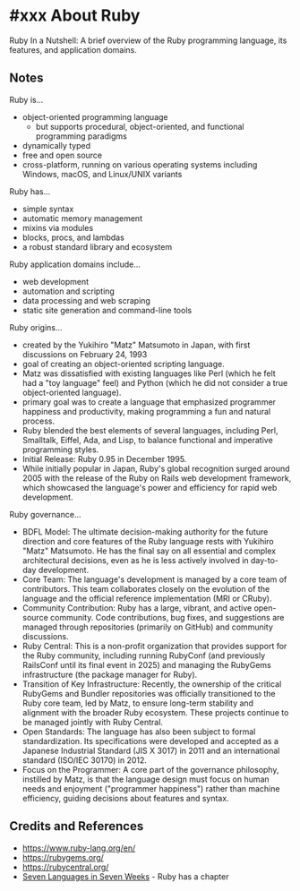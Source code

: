 # #xxx About Ruby

Ruby In a Nutshell: A brief overview of the Ruby programming language, its features, and application domains.

## Notes

Ruby is...

* object-oriented programming language
    * but supports procedural, object-oriented, and functional programming paradigms
* dynamically typed
* free and open source
* cross-platform, running on various operating systems including Windows, macOS, and Linux/UNIX variants

Ruby has...

* simple syntax
* automatic memory management
* mixins via modules
* blocks, procs, and lambdas
* a robust standard library and ecosystem

Ruby application domains include...

* web development
* automation and scripting
* data processing and web scraping
* static site generation and command-line tools

Ruby origins...

* created by the Yukihiro "Matz" Matsumoto in Japan, with first discussions on February 24, 1993
* goal of creating an object-oriented scripting language.
* Matz was dissatisfied with existing languages like Perl (which he felt had a "toy language" feel) and Python (which he did not consider a true object-oriented language).
* primary goal was to create a language that emphasized programmer happiness and productivity, making programming a fun and natural process.
* Ruby blended the best elements of several languages, including Perl, Smalltalk, Eiffel, Ada, and Lisp, to balance functional and imperative programming styles.
* Initial Release: Ruby 0.95 in December 1995.
* While initially popular in Japan, Ruby's global recognition surged around 2005 with the release of the Ruby on Rails web development framework, which showcased the language's power and efficiency for rapid web development.

Ruby governance...

* BDFL Model: The ultimate decision-making authority for the future direction and core features of the Ruby language rests with Yukihiro "Matz" Matsumoto. He has the final say on all essential and complex architectural decisions, even as he is less actively involved in day-to-day development.
* Core Team: The language's development is managed by a core team of contributors. This team collaborates closely on the evolution of the language and the official reference implementation (MRI or CRuby).
* Community Contribution: Ruby has a large, vibrant, and active open-source community. Code contributions, bug fixes, and suggestions are managed through repositories (primarily on GitHub) and community discussions.
* Ruby Central: This is a non-profit organization that provides support for the Ruby community, including running RubyConf (and previously RailsConf until its final event in 2025) and managing the RubyGems infrastructure (the package manager for Ruby).
* Transition of Key Infrastructure: Recently, the ownership of the critical RubyGems and Bundler repositories was officially transitioned to the Ruby core team, led by Matz, to ensure long-term stability and alignment with the broader Ruby ecosystem. These projects continue to be managed jointly with Ruby Central.
* Open Standards: The language has also been subject to formal standardization. Its specifications were developed and accepted as a Japanese Industrial Standard (JIS X 3017) in 2011 and an international standard (ISO/IEC 30170) in 2012.
* Focus on the Programmer: A core part of the governance philosophy, instilled by Matz, is that the language design must focus on human needs and enjoyment ("programmer happiness") rather than machine efficiency, guiding decisions about features and syntax.

## Credits and References

* <https://www.ruby-lang.org/en/>
* <https://rubygems.org/>
* <https://rubycentral.org/>
* [Seven Languages in Seven Weeks](../../books/seven-languages-in-seven-weeks/) - Ruby has a chapter
